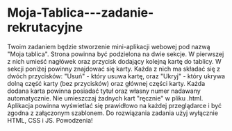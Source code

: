# Moja-Tablica---zadanie-rekrutacyjne


Twoim zadaniem będzie stworzenie mini-aplikacji webowej pod nazwą "Moja tablica". 
Strona powinna być podzielona na dwie sekcje. W pierwszej z nich umieść nagłówek oraz przycisk dodający kolejną kartę do tablicy. 
W sekcji poniżej powinny znajdować się karty. Każda z nich ma składać się z dwóch przycisków: "Usuń" - który usuwa kartę, oraz "Ukryj" - który ukrywa 
dolną część karty (bez przycisków) oraz głównej części karty. Każda dodana karta powinna posiadać tytuł oraz własny numer nadawany automatycznie. 
Nie umieszczaj żadnych kart "ręcznie" w pliku .html. Aplikacja powinna wyświetlać się prawidłowo na każdej przeglądarce i być zgodna z załączonym szablonem.
Do rozwiązania zadania użyj wyłącznie HTML, CSS i JS. Powodzenia!
